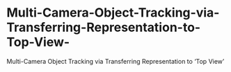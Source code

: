 # Multi-Camera-Object-Tracking-via-Transferring-Representation-to-Top-View-
Multi-Camera Object Tracking via Transferring Representation to ‘Top View’
